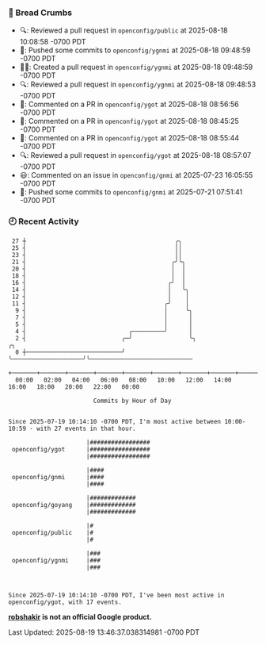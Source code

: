 ### 🍞 Bread Crumbs

 * 🔍: Reviewed a pull request in  `openconfig/public` at 2025-08-18 10:08:58 -0700 PDT
 * 🚢: Pushed some commits to `openconfig/ygnmi` at 2025-08-18 09:48:59 -0700 PDT
 * ✍🏼: Created a pull request in `openconfig/ygnmi` at 2025-08-18 09:48:59 -0700 PDT
 * 🔍: Reviewed a pull request in  `openconfig/ygnmi` at 2025-08-18 09:48:53 -0700 PDT
 * 💬: Commented on a PR in  `openconfig/ygot` at 2025-08-18 08:56:56 -0700 PDT
 * 💬: Commented on a PR in  `openconfig/ygot` at 2025-08-18 08:45:25 -0700 PDT
 * 💬: Commented on a PR in  `openconfig/ygot` at 2025-08-18 08:55:44 -0700 PDT
 * 🔍: Reviewed a pull request in  `openconfig/ygot` at 2025-08-18 08:57:07 -0700 PDT
 * 😃: Commented on an issue in `openconfig/gnmi` at 2025-07-23 16:05:55 -0700 PDT
 * 🚢: Pushed some commits to `openconfig/gnmi` at 2025-07-21 07:51:41 -0700 PDT

### 🕘 Recent Activity
```
 27 ┼                                          ╭╮
 25 ┤                                          ││
 23 ┤                                          ││
 21 ┤                                         ╭╯╰╮
 20 ┤                                         │  │
 18 ┤                                         │  │
 16 ┤                                        ╭╯  │
 14 ┤                                        │   ╰╮
 12 ┤                                        │    │
 11 ┤                                       ╭╯    │
  9 ┤                                       │     ╰╮
  7 ┤                                       │      │
  5 ┤                                       │      │
  4 ┤                             ╭─────────╯      │
  2 ┤                           ╭─╯                ╰╮                    ╭╮
  0 ┼───────────────────────────╯                   ╰────────────────────╯╰─────────────────────────────
    +───────+───────+───────+───────+───────+───────+───────+───────+───────+───────+───────+───────+────
  00:00   02:00   04:00   06:00   08:00   10:00   12:00   14:00   16:00   18:00   20:00   22:00   00:00   

						Commits by Hour of Day


Since 2025-07-19 10:14:10 -0700 PDT, I'm most active between 10:00-10:59 - with 27 events in that hour.

```



```
                      |#################
 openconfig/ygot      |#################
                      |#################

                      |####
 openconfig/gnmi      |####
                      |####

                      |#############
 openconfig/goyang    |#############
                      |#############

                      |#
 openconfig/public    |#
                      |#

                      |###
 openconfig/ygnmi     |###
                      |###



Since 2025-07-19 10:14:10 -0700 PDT, I've been most active in openconfig/ygot, with 17 events.

```
**[robshakir](mailto:robjs@google.com) is not an official Google product.**  


Last Updated: 2025-08-19 13:46:37.038314981 -0700 PDT

